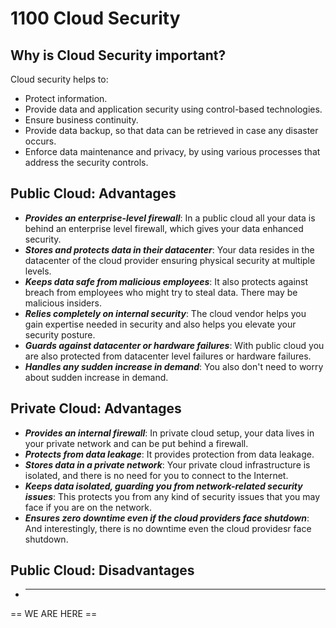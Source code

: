 # 1100 Cloud Security

## Why is Cloud Security important?

Cloud security helps to:

- Protect information.
- Provide data and application security using control-based technologies.
- Ensure business continuity.
- Provide data backup, so that data can be retrieved in case any disaster occurs.
- Enforce data maintenance and privacy, by using various processes that address the security controls.

## Public Cloud: Advantages

- ***Provides an enterprise-level firewall***: In a public cloud all your data is behind an enterprise level firewall, which gives your data enhanced security.
- ***Stores and protects data in their datacenter***: Your data resides in the datacenter of the cloud provider ensuring physical security at multiple levels.
- ***Keeps data safe from malicious employees***: It also protects against breach from employees who might try to steal data. There may be malicious insiders.
- ***Relies completely on internal security***: The cloud vendor helps you gain expertise needed in security and also helps you elevate your security posture.
- ***Guards against datacenter or hardware failures***: With public cloud you are also protected from datacenter level failures or hardware failures.
- ***Handles any sudden increase in demand***: You also don't need to worry about sudden increase in demand.

## Private Cloud: Advantages

- ***Provides an internal firewall***: In private cloud setup, your data lives in your private network and can be put behind a firewall.
- ***Protects from data leakage***: It provides protection from data leakage.
- ***Stores data in a private network***: Your private cloud infrastructure is isolated, and there is no need for you to connect to the Internet. 
- ***Keeps data isolated, guarding you from network-related security issues***: This protects you from any kind of security issues that you may face if you are on the network.
- ***Ensures zero downtime even if the cloud providers face shutdown***: And interestingly, there is no downtime even the cloud providesr face shutdown.

## Public Cloud: Disadvantages

- ***










== WE ARE HERE ==
